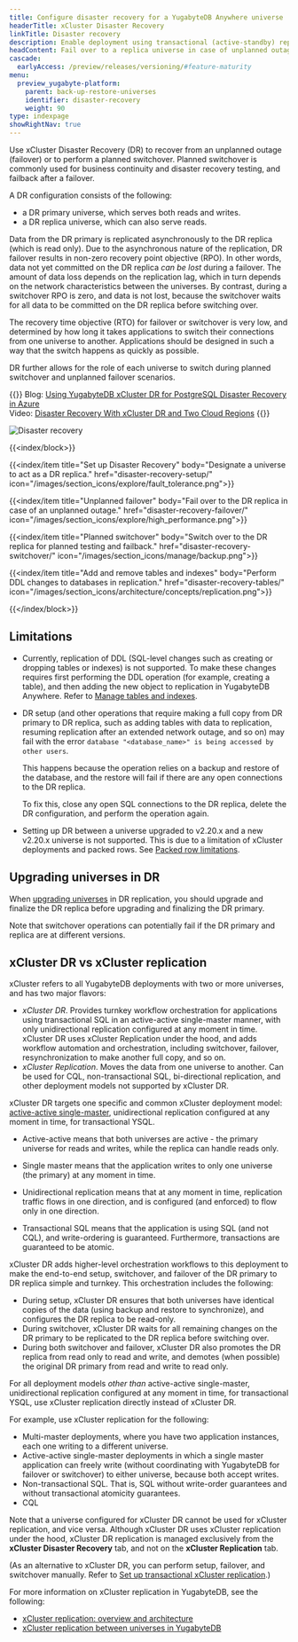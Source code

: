 ```yaml
---
title: Configure disaster recovery for a YugabyteDB Anywhere universe
headerTitle: xCluster Disaster Recovery
linkTitle: Disaster recovery
description: Enable deployment using transactional (active-standby) replication between universes
headContent: Fail over to a replica universe in case of unplanned outages
cascade:
  earlyAccess: /preview/releases/versioning/#feature-maturity
menu:
  preview_yugabyte-platform:
    parent: back-up-restore-universes
    identifier: disaster-recovery
    weight: 90
type: indexpage
showRightNav: true
---
```


Use xCluster Disaster Recovery (DR) to recover from an unplanned outage (failover) or to perform a planned switchover. Planned switchover is commonly used for business continuity and disaster recovery testing, and failback after a failover.

A DR configuration consists of the following:

- a DR primary universe, which serves both reads and writes.
- a DR replica universe, which can also serve reads.

Data from the DR primary is replicated asynchronously to the DR replica (which is read only). Due to the asynchronous nature of the replication, DR failover results in non-zero recovery point objective (RPO). In other words, data not yet committed on the DR replica _can be lost_ during a failover. The amount of data loss depends on the replication lag, which in turn depends on the network characteristics between the universes. By contrast, during a switchover RPO is zero, and data is not lost, because the switchover waits for all data to be committed on the DR replica before switching over.

The recovery time objective (RTO) for failover or switchover is very low, and determined by how long it takes applications to switch their connections from one universe to another. Applications should be designed in such a way that the switch happens as quickly as possible.

DR further allows for the role of each universe to switch during planned switchover and unplanned failover scenarios.

{{<lead link="https://www.yugabyte.com/blog/yugabytedb-xcluster-for-postgresql-dr-in-azure/">}}
Blog: [Using YugabyteDB xCluster DR for PostgreSQL Disaster Recovery in Azure](https://www.yugabyte.com/blog/yugabytedb-xcluster-for-postgresql-dr-in-azure/)<br>Video: [Disaster Recovery With xCluster DR and Two Cloud Regions](https://www.youtube.com/watch?v=q6Yq4xlj-wk)
{{</lead>}}

![Disaster recovery](/images/yb-platform/disaster-recovery/disaster-recovery.png)

{{<index/block>}}

  {{<index/item
    title="Set up Disaster Recovery"
    body="Designate a universe to act as a DR replica."
    href="disaster-recovery-setup/"
    icon="/images/section_icons/explore/fault_tolerance.png">}}

  {{<index/item
    title="Unplanned failover"
    body="Fail over to the DR replica in case of an unplanned outage."
    href="disaster-recovery-failover/"
    icon="/images/section_icons/explore/high_performance.png">}}

  {{<index/item
    title="Planned switchover"
    body="Switch over to the DR replica for planned testing and failback."
    href="disaster-recovery-switchover/"
    icon="/images/section_icons/manage/backup.png">}}

  {{<index/item
    title="Add and remove tables and indexes"
    body="Perform DDL changes to databases in replication."
    href="disaster-recovery-tables/"
    icon="/images/section_icons/architecture/concepts/replication.png">}}

{{</index/block>}}

## Limitations

- Currently, replication of DDL (SQL-level changes such as creating or dropping tables or indexes) is not supported. To make these changes requires first performing the DDL operation (for example, creating a table), and then adding the new object to replication in YugabyteDB Anywhere. Refer to [Manage tables and indexes](./disaster-recovery-tables/).

- DR setup (and other operations that require making a full copy from DR primary to DR replica, such as adding tables with data to replication, resuming replication after an extended network outage, and so on) may fail with the error `database "<database_name>" is being accessed by other users`.

    This happens because the operation relies on a backup and restore of the database, and the restore will fail if there are any open connections to the DR replica.

    To fix this, close any open SQL connections to the DR replica, delete the DR configuration, and perform the operation again.

- Setting up DR between a universe upgraded to v2.20.x and a new v2.20.x universe is not supported. This is due to a limitation of xCluster deployments and packed rows. See [Packed row limitations](../../../architecture/docdb/packed-rows/#limitations).

## Upgrading universes in DR

When [upgrading universes](../../manage-deployments/upgrade-software-install/) in DR replication, you should upgrade and finalize the DR replica before upgrading and finalizing the DR primary.

Note that switchover operations can potentially fail if the DR primary and replica are at different versions.

## xCluster DR vs xCluster replication

xCluster refers to all YugabyteDB deployments with two or more universes, and has two major flavors:

- _xCluster DR_. Provides turnkey workflow orchestration for applications using transactional SQL in an active-active single-master manner, with only unidirectional replication configured at any moment in time. xCluster DR uses xCluster Replication under the hood, and adds workflow automation and orchestration, including switchover, failover, resynchronization to make another full copy, and so on.
- _xCluster Replication_. Moves the data from one universe to another. Can be used for CQL, non-transactional SQL, bi-directional replication, and other deployment models not supported by xCluster DR.

xCluster DR targets one specific and common xCluster deployment model: [active-active single-master](../../../develop/build-global-apps/active-active-single-master/), unidirectional replication configured at any moment in time, for transactional YSQL.

- Active-active means that both universes are active - the primary universe for reads and writes, while the replica can handle reads only.

- Single master means that the application writes to only one universe (the primary) at any moment in time.

- Unidirectional replication means that at any moment in time, replication traffic flows in one direction, and is configured (and enforced) to flow only in one direction.

- Transactional SQL means that the application is using SQL (and not CQL), and write-ordering is guaranteed. Furthermore, transactions are guaranteed to be atomic.

xCluster DR adds higher-level orchestration workflows to this deployment to make the end-to-end setup, switchover, and failover of the DR primary to DR replica simple and turnkey. This orchestration includes the following:

- During setup, xCluster DR ensures that both universes have identical copies of the data (using backup and restore to synchronize), and configures the DR replica to be read-only.
- During switchover, xCluster DR waits for all remaining changes on the DR primary to be replicated to the DR replica before switching over.
- During both switchover and failover, xCluster DR also promotes the DR replica from read only to read and write, and demotes (when possible) the original DR primary from read and write to read only.

For all deployment models _other than_ active-active single-master, unidirectional replication configured at any moment in time, for transactional YSQL, use xCluster replication directly instead of xCluster DR.

For example, use xCluster replication for the following:

- Multi-master deployments, where you have two application instances, each one writing to a different universe.
- Active-active single-master deployments in which a single master application can freely write (without coordinating with YugabyteDB for failover or switchover) to either universe, because both accept writes.
- Non-transactional SQL. That is, SQL without write-order guarantees and without transactional atomicity guarantees.
- CQL

Note that a universe configured for xCluster DR cannot be used for xCluster replication, and vice versa. Although xCluster DR uses xCluster replication under the hood, xCluster DR replication is managed exclusively from the **xCluster Disaster Recovery** tab, and not on the **xCluster Replication** tab.

(As an alternative to xCluster DR, you can perform setup, failover, and switchover manually. Refer to [Set up transactional xCluster replication](../../../deploy/multi-dc/async-replication/async-transactional-setup/).)

For more information on xCluster replication in YugabyteDB, see the following:

- [xCluster replication: overview and architecture](../../../architecture/docdb-replication/async-replication/)
- [xCluster replication between universes in YugabyteDB](../../../deploy/multi-dc/async-replication/)
